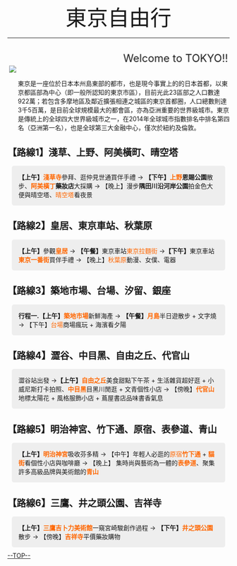 <html>   <a name="top" id="top"></a>
  <head>
    <center>
      <font size="7">
        東京自由行
      </font>
    </center>
  </head>
  <hr size="5" align="center" noshade width="100%" color="ffffff">
  <font size="5"><marquee behavior="alternate">Welcome to TOKYO!!</marquee></font>
  <img align="center" src="http://www.tokyotoushi.com/sites/default/themes/tokyotoushi/img/zh-hant/map/map-tyo-all.jpg" >
  <ul>
    東京是一座位於日本本州島東部的都市，也是現今事實上的的日本首都，以東京都區部為中心（即一般所認知的東京市區），目前光此23區部之人口數達922萬；若包含多摩地區及鄰近擴張相連之城區的東京首都圈，人口總數則達3千5百萬，是目前全球規模最大的都會區，亦為亞洲重要的世界級城市。東京是傳統上的全球四大世界級城市之一，在2014年全球城市指數排名中排名第四名（亞洲第一名），也是全球第三大金融中心，僅次於紐約及倫敦。
  </ul>
<h2>【路線1】淺草、上野、阿美橫町、晴空塔</h2>
<p style="border-top-left-radius: 5px; border-top-right-radius: 5px; border-bottom-right-radius: 5px; border-bottom-left-radius: 5px; margin: 10px; padding: 15px; background-color: #eeeeee;"><b>【上午】<span style="color: #ff6600;">淺草寺</span></b>參拜、逛仲見世通買伴手禮 → <b>【下午】<span style="color: #ff6600;">上野</span>恩賜公園</b>散步、<strong><span style="color: #ff6600;">阿美橫丁</span>藥妝店</strong>大採購 → 【晚上】漫步<strong>隅田川沿河岸公園</strong>拍金色大便與晴空塔、<span style="color: #ff6600;">晴空塔</span>看夜景</p>
<h2>【路線2】皇居、東京車站、秋葉原</h2>
<p style="border-top-left-radius: 5px; border-top-right-radius: 5px; border-bottom-right-radius: 5px; border-bottom-left-radius: 5px; margin: 10px; padding: 15px; background-color: #eeeeee;"><b>【上午】</b>參觀<b><span style="color: #ff6600;">皇居</span></b> → <b>【午餐】</b>東京車站<span style="color: #ff6600;">東京拉麵街</span> →<b>【下午】</b>東京車站<strong><span style="color: #ff6600;">東京一番街</span></strong>買伴手禮 → 【晚上】<span style="color: #ff6600;">秋葉原</span>動漫、女僕、電器</p>
<h2>【路線3】築地市場、台場、汐留、銀座</h2>
<p style="border-top-left-radius: 5px; border-top-right-radius: 5px; border-bottom-right-radius: 5px; border-bottom-left-radius: 5px; margin: 10px; padding: 15px; background-color: #eeeeee;"><b>行程一.【上午】<span style="color: #ff6600;">築地市場</span></b>新鮮海產 → <b>【午餐】</b><strong><span style="color: #ff6600;">月島</span></strong>半日遊散步 + 文字燒 → 【下午】<span style="color: #ff6600;">台場</span>商場瘋玩 + 海濱看夕陽</p>
<h2>【路線4】澀谷、中目黑、自由之丘、代官山</h2>
<p style="border-top-left-radius: 5px; border-top-right-radius: 5px; border-bottom-right-radius: 5px; border-bottom-left-radius: 5px; margin: 10px; padding: 15px; background-color: #eeeeee;">澀谷站出發 →<b>【上午】<span style="color: #ff6600;">自由之丘</span></b>美食甜點下午茶 + 生活雜貨超好逛 + 小威尼斯打卡拍照、<strong><span style="color: #ff6600;">中目黑</span></strong>目黑川閒逛 + 文青個性小店 → 【傍晚】<span style="color: #ff6600;"><strong>代官山</strong></span>地標太陽花 + 風格服飾小店 + 蔦屋書店品味書香氣息</p>
<h2>【路線5】明治神宮、竹下通、原宿、表參道、青山</h2>
<p style="border-top-left-radius: 5px; border-top-right-radius: 5px; border-bottom-right-radius: 5px; border-bottom-left-radius: 5px; margin: 10px; padding: 15px; background-color: #eeeeee;"><b>【上午】<span style="color: #ff6600;">明治神宮</span></b>吸收芬多精  → 【中午】年輕人必逛的<span style="color: #ff6600;">原宿<strong>竹下通</strong></span> + <strong><span style="color: #ff6600;">貓街</span></strong>看個性小店與咖啡廳 → 【晚上】 集時尚與藝術為一體的<strong><span style="color: #ff6600;">表參道</span></strong>、聚集許多高級品牌與美術館的<strong><span style="color: #ff6600;">青山</span></strong></p>
<h2>【路線6】三鷹、井之頭公園、吉祥寺</h2>
<p style="border-top-left-radius: 5px; border-top-right-radius: 5px; border-bottom-right-radius: 5px; border-bottom-left-radius: 5px; margin: 10px; padding: 15px; background-color: #eeeeee;"><b>【上午】<span style="color: #ff6600;">三鷹吉卜力美術館</span></b>一窺宮崎駿創作過程 → <b>【下午】</b><strong><span style="color: #ff6600;">井之頭公園</span></strong>散步 → 【傍晚】<span style="color: #ff6600;"><strong>吉祥寺</strong></span>平價藥妝購物</p>
  <a href="#top">--TOP--</a> 
</html>
